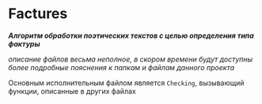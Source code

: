 # Factures
***Алгоритм обработки поэтических текстов с целью определения типа фактуры***

*описание файлов весьма неполное, в скором времени будут доступны более подробные пояснения к папкам и файлам данного проекта*

Основным исполнительным файлом является `Checking`, вызывающий функции, описанные в других файлах
